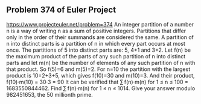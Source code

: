 ## Problem 374 of Euler Project 
https://www.projecteuler.net/problem=374
An integer partition of a number n is a way of writing n as a sum of positive integers.
Partitions that differ only in the order of their summands are considered the same.
A partition of n into distinct parts is a partition of n in which every part occurs at most once.
The partitions of 5 into distinct parts are:
5, 4+1 and 3+2.
Let f(n) be the maximum product of the parts of any such partition of n into distinct parts and let m(n) be the number of elements of any such partition of n with that product.
So f(5)=6 and m(5)=2.
For n=10 the partition with the largest product is 10=2+3+5, which gives f(10)=30 and m(10)=3.
And their product, f(10)·m(10) = 30·3 = 90
It can be verified that
∑ f(n)·m(n) for 1 ≤ n ≤ 100 = 1683550844462.
Find ∑ f(n)·m(n) for 1 ≤ n ≤ 1014.
Give your answer modulo 982451653, the 50 millionth prime.